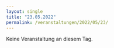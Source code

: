 ```yaml
---
layout: single
title: "23.05.2022"
permalink: /veranstaltungen/2022/05/23/
---
```


Keine Veranstaltung an diesem Tag.
